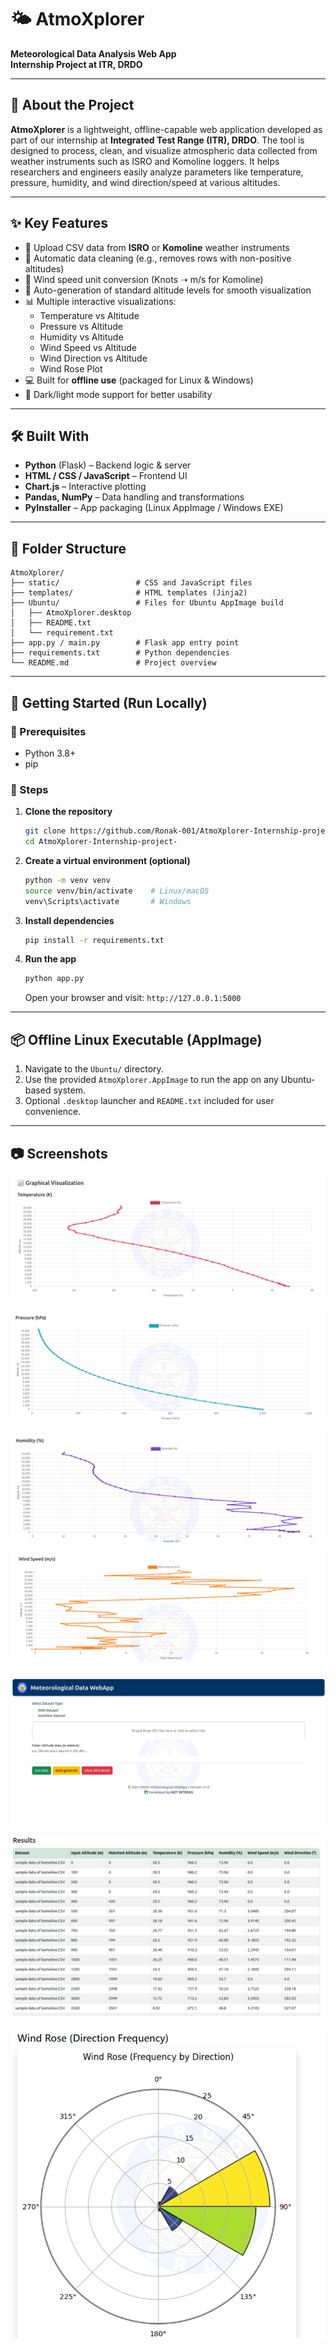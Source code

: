 # 🌤️ AtmoXplorer  
**Meteorological Data Analysis Web App**  
**Internship Project at ITR, DRDO**

---

## 📖 About the Project

**AtmoXplorer** is a lightweight, offline-capable web application developed as part of our internship at **Integrated Test Range (ITR), DRDO**. The tool is designed to process, clean, and visualize atmospheric data collected from weather instruments such as ISRO and Komoline loggers. It helps researchers and engineers easily analyze parameters like temperature, pressure, humidity, and wind direction/speed at various altitudes.

---

## ✨ Key Features

- 📂 Upload CSV data from **ISRO** or **Komoline** weather instruments
- 🧼 Automatic data cleaning (e.g., removes rows with non-positive altitudes)
- 🔁 Wind speed unit conversion (Knots ➝ m/s for Komoline)
- 🧮 Auto-generation of standard altitude levels for smooth visualization
- 📊 Multiple interactive visualizations:
  - Temperature vs Altitude  
  - Pressure vs Altitude  
  - Humidity vs Altitude  
  - Wind Speed vs Altitude  
  - Wind Direction vs Altitude  
  - Wind Rose Plot
- 💻 Built for **offline use** (packaged for Linux & Windows)
- 🌙 Dark/light mode support for better usability

---

## 🛠️ Built With

- **Python** (Flask) – Backend logic & server
- **HTML / CSS / JavaScript** – Frontend UI
- **Chart.js** – Interactive plotting
- **Pandas, NumPy** – Data handling and transformations
- **PyInstaller** – App packaging (Linux AppImage / Windows EXE)

---

## 📁 Folder Structure

```
AtmoXplorer/
├── static/                 # CSS and JavaScript files
├── templates/              # HTML templates (Jinja2)
├── Ubuntu/                 # Files for Ubuntu AppImage build
│   ├── AtmoXplorer.desktop
│   ├── README.txt
│   └── requirement.txt
├── app.py / main.py        # Flask app entry point
├── requirements.txt        # Python dependencies
└── README.md               # Project overview
```

---

## 🚀 Getting Started (Run Locally)

### 🔹 Prerequisites
- Python 3.8+
- pip

### 🔹 Steps

1. **Clone the repository**
   ```bash
   git clone https://github.com/Ronak-001/AtmoXplorer-Internship-project-.git
   cd AtmoXplorer-Internship-project-
   ```

2. **Create a virtual environment (optional)**
   ```bash
   python -m venv venv
   source venv/bin/activate    # Linux/macOS
   venv\Scripts\activate       # Windows
   ```

3. **Install dependencies**
   ```bash
   pip install -r requirements.txt
   ```

4. **Run the app**
   ```bash
   python app.py
   ```
   Open your browser and visit: `http://127.0.0.1:5000`

---

## 📦 Offline Linux Executable (AppImage)

1. Navigate to the `Ubuntu/` directory.
2. Use the provided `AtmoXplorer.AppImage` to run the app on any Ubuntu-based system.
3. Optional `.desktop` launcher and `README.txt` included for user convenience.

---

## 📷 Screenshots


![Upload Page](images/Screenshot%202025-07-09%20192312.png)

![CSV Preview](images/Screenshot%202025-07-09%20192342.png)

![Graphs View](images/Screenshot%202025-07-09%20192358.png)

![Wind Rose](images/Screenshot%202025-07-09%20192413.png)

![Auto Generation](images/Screenshot%202025-07-09%20193210.png)

![Final UI](images/Screenshot%202025-07-09%20194140.png)

![Final UI](images/Screenshot%202025-07-24%20101449.png)

